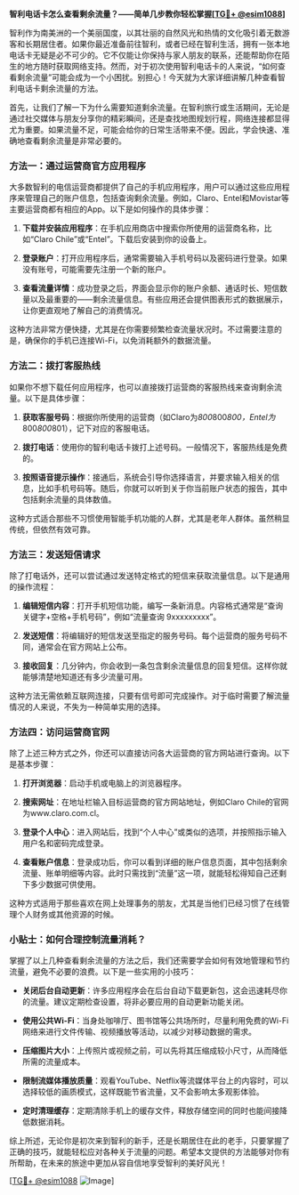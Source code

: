 **智利电话卡怎么查看剩余流量？——简单几步教你轻松掌握[[TG💪+ @esim1088](https://t.me/s/esim1088)]**

智利作为南美洲的一个美丽国度，以其壮丽的自然风光和热情的文化吸引着无数游客和长期居住者。如果你最近准备前往智利，或者已经在智利生活，拥有一张本地电话卡无疑是必不可少的。它不仅能让你保持与家人朋友的联系，还能帮助你在陌生的地方随时获取网络支持。然而，对于初次使用智利电话卡的人来说，“如何查看剩余流量”可能会成为一个小困扰。别担心！今天就为大家详细讲解几种查看智利电话卡剩余流量的方法。

首先，让我们了解一下为什么需要知道剩余流量。在智利旅行或生活期间，无论是通过社交媒体与朋友分享你的精彩瞬间，还是查找地图规划行程，网络连接都显得尤为重要。如果流量不足，可能会给你的日常生活带来不便。因此，学会快速、准确地查看剩余流量是非常必要的。

### 方法一：通过运营商官方应用程序

大多数智利的电信运营商都提供了自己的手机应用程序，用户可以通过这些应用程序来管理自己的账户信息，包括查询剩余流量。例如，Claro、Entel和Movistar等主要运营商都有相应的App。以下是如何操作的具体步骤：

1. **下载并安装应用程序**：在手机应用商店中搜索你所使用的运营商名称，比如“Claro Chile”或“Entel”。下载后安装到你的设备上。
   
2. **登录账户**：打开应用程序后，通常需要输入手机号码以及密码进行登录。如果没有账号，可能需要先注册一个新的账户。

3. **查看流量详情**：成功登录之后，界面会显示你的账户余额、通话时长、短信数量以及最重要的——剩余流量信息。有些应用还会提供图表形式的数据展示，让你更直观地了解自己的消费情况。

这种方法非常方便快捷，尤其是在你需要频繁检查流量状况时。不过需要注意的是，确保你的手机已连接Wi-Fi，以免消耗额外的数据流量。

### 方法二：拨打客服热线

如果你不想下载任何应用程序，也可以直接拨打运营商的客服热线来查询剩余流量。以下是具体步骤：

1. **获取客服号码**：根据你所使用的运营商（如Claro为*800*800*800，Entel为*800*800*801），记下对应的客服电话。

2. **拨打电话**：使用你的智利电话卡拨打上述号码。一般情况下，客服热线是免费的。

3. **按照语音提示操作**：接通后，系统会引导你选择语言，并要求输入相关的信息，比如手机号码等。随后，你就可以听到关于你当前账户状态的报告，其中包括剩余流量的具体数值。

这种方式适合那些不习惯使用智能手机功能的人群，尤其是老年人群体。虽然稍显传统，但依然有效可靠。

### 方法三：发送短信请求

除了打电话外，还可以尝试通过发送特定格式的短信来获取流量信息。以下是通用的操作流程：

1. **编辑短信内容**：打开手机短信功能，编写一条新消息。内容格式通常是“查询关键字+空格+手机号码”，例如“流量查询 9xxxxxxxxx”。

2. **发送短信**：将编辑好的短信发送至指定的服务号码。每个运营商的服务号码不同，通常会在官方网站上公布。

3. **接收回复**：几分钟内，你会收到一条包含剩余流量信息的回复短信。这样你就能够清楚地知道还有多少流量可用。

这种方法无需依赖互联网连接，只要有信号即可完成操作。对于临时需要了解流量情况的人来说，不失为一种简单实用的选择。

### 方法四：访问运营商官网

除了上述三种方式之外，你还可以直接访问各大运营商的官方网站进行查询。以下是基本步骤：

1. **打开浏览器**：启动手机或电脑上的浏览器程序。

2. **搜索网址**：在地址栏输入目标运营商的官方网站地址，例如Claro Chile的官网为www.claro.com.cl。

3. **登录个人中心**：进入网站后，找到“个人中心”或类似的选项，并按照指示输入用户名和密码完成登录。

4. **查看账户信息**：登录成功后，你可以看到详细的账户信息页面，其中包括剩余流量、账单明细等内容。此时只需找到“流量”这一项，就能轻松得知自己还剩下多少数据可供使用。

这种方式适用于那些喜欢在网上处理事务的朋友，尤其是当他们已经习惯了在线管理个人财务或其他资源的时候。

### 小贴士：如何合理控制流量消耗？

掌握了以上几种查看剩余流量的方法之后，我们还需要学会如何有效地管理和节约流量，避免不必要的浪费。以下是一些实用的小技巧：

- **关闭后台自动更新**：许多应用程序会在后台自动下载更新包，这会迅速耗尽你的流量。建议定期检查设置，将非必要应用的自动更新功能关闭。
  
- **使用公共Wi-Fi**：当身处咖啡厅、图书馆等公共场所时，尽量利用免费的Wi-Fi网络来进行文件传输、视频播放等活动，以减少对移动数据的需求。

- **压缩图片大小**：上传照片或视频之前，可以先将其压缩成较小尺寸，从而降低所需的流量成本。

- **限制流媒体播放质量**：观看YouTube、Netflix等流媒体平台上的内容时，可以选择较低的画质模式，这样既能节省流量，又不会影响太多观影体验。

- **定时清理缓存**：定期清除手机上的缓存文件，释放存储空间的同时也能间接降低数据消耗。

综上所述，无论你是初次来到智利的新手，还是长期居住在此的老手，只要掌握了正确的技巧，就能轻松应对各种关于流量的问题。希望本文提供的方法能够对你有所帮助，在未来的旅途中更加从容自信地享受智利的美好风光！

[[TG💪+ @esim1088](https://t.me/s/esim1088) ![Image](https://i.postimg.cc/4NQfJmqS/Snipaste-2025-05-13-00-14-12.png)]